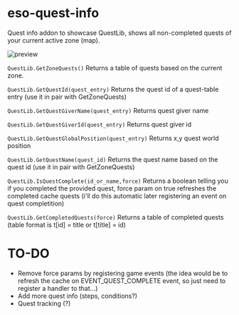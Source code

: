# eso-quest-info
Quest info addon to showcase QuestLib, shows all non-completed quests of your current active zone (map).

![preview](https://i.imgur.com/nbOiRHY.png)

`QuestLib.GetZoneQuests()`
Returns a table of quests based on the current zone.
    
`QuestLib.GetQuestId(quest_entry)`
Returns the quest id of a quest-table entry (use it in pair with GetZoneQuests)

`QuestLib.GetQuestGiverName(quest_entry)`
Returns quest giver name

`QuestLib.GetQuestGiverId(quest_entry)`
Returns quest giver id

`QuestLib.GetQuestGlobalPosition(quest_entry)`
Returns x,y quest world position

`QuestLib.GetQuestName(quest_id)`
Returns the quest name based on the quest id (use it in pair with GetZoneQuests)

`QuestLib.IsQuestComplete(id_or_name,force)`
Returns a boolean telling you if you completed the provided quest, force param on true refreshes the completed cache quests (i'll do this automatic later registering an event on quest completition)

`QuestLib.GetCompletedQuests(force)`
Returns a table of completed quests (table format is t[id] = title or t[title] = id)

# TO-DO
- Remove force params by registering game events (the idea would be to refresh the cache on EVENT_QUEST_COMPLETE event, so just need to register a handler to that...)
- Add more quest info (steps, conditions?)
- Quest tracking (?)

